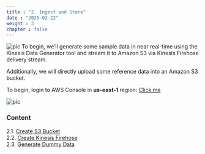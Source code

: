 ```yaml
---
title : "2. Ingest and Store"
date : "2025-02-22"
weight : 3
chapter : false
---
```

![pic](/anworkshopaws/images/a-02.png) 
To begin, we’ll generate some sample data in near real-time using the Kinesis Data Generator tool and stream it to Amazon S3 via Kinesis Firehose delivery stream.

Additionally, we will directly upload some reference data into an Amazon S3 bucket.

To begin, login to AWS Console in **us-east-1** region: [Click me](https://console.aws.amazon.com/console/home?region=us-east-1)

![pic](/anworkshopaws/images/2-ingestandstore/1.png)
### Content
2.1. [Create S3 Bucket](2.1-s3/) \
2.2. [Create Kinesis Firehose](2.2-kn/) \
2.3. [Generate Dummy Data](2.3-dummy/)